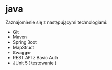 # java
Zaznajomienie się z następującymi technologiami:
- Git
- Maven
- Spring Boot
- MapStruct
- Swagger
- REST API z Basic Auth
- JUnit 5 ( testowanie )
  
